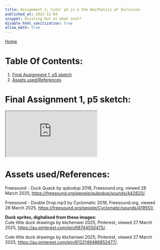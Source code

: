 ```yaml
---
title: Assignment 1; Cute! p5.js & the Aesthetics of Inclusion
published_at: 2022-11-04
snippet: Existing but at what cost?
disable_html_sanitization: true
allow_math: true
---
```


[Home](https://cclanchublo6.deno.dev/)

# Table Of Contents:

1. [Final Assignment 1, p5 sketch](https://cclanchublo6.deno.dev/AT1-blog#final-assignment-1-p5-sketch)
2. [Assets used/References](https://cclanchublo6.deno.dev/AT1-blog#assets-usedreferences)

# Final Assignment 1, p5 sketch:

<iframe id="AT1_Final" src="https://editor.p5js.org/Lanchu2hen9/full/zLMTUaI1_"></iframe>

<script type="module">

    const iframe  = document.getElementById (`AT1_Final`)
    iframe.width = 500;
    iframe.height = 500;

</script>

# Assets used/References:

Freesound - Duck Quack by qubodup 2018, Freesound.org, viewed 28 March 2025, <https://freesound.org/people/qubodup/sounds/442820/>.

Freesound - Double Drop.mp3 by Cyclomatic 2018, Freesound.org, viewed 28 March 2025, <https://freesound.org/people/Cyclomatic/sounds/419551/>.

**Duck sprites, digitalised from these images:**  
Cute little duck drawings by kkchenwei 2025, Pinterest, viewed 27 March 2025, <https://au.pinterest.com/pin/68744550475/>.

Cute little duck drawings by kkchenwei 2025, Pinterest, viewed 27 March 2025, <https://au.pinterest.com/pin/6122149486852477/>.
